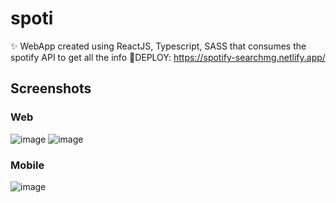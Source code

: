 # spoti
✨ WebApp created using ReactJS, Typescript, SASS that consumes the spotify API to get all the info
🎉DEPLOY: https://spotify-searchmg.netlify.app/

## Screenshots
### Web
![image](https://github.com/mggaray/spoti/assets/57115119/fe48d9ae-66aa-431c-a126-6085d3ac3b4e)
![image](https://github.com/mggaray/spoti/assets/57115119/452297fb-3339-4862-98ce-af3216092e88)
### Mobile
![image](https://github.com/mggaray/spoti/assets/57115119/3a105f23-5d96-4965-9756-918534bbf8e8)

